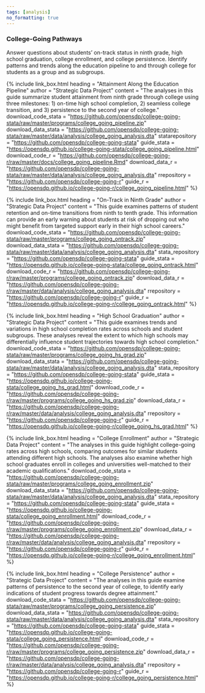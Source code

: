 ```yaml
---
tags: [analysis]
no_formatting: true
---
```


### College-Going Pathways
Answer questions about students’ on-track status in ninth grade, high school graduation, college enrollment, and college persistence. Identify patterns and trends along the education pipeline to and through college for students as a group and as subgroups.

{% include link_box.html heading = "Attainment Along the Education Pipeline"
author = "Strategic Data Project"
content = "The analyses in this guide
summarize student attainment from ninth grade through college using three
milestones: 1) on-time high school completion, 2) seamless college transition,
and 3) persistence to the second year of college."
download_code_stata =
"https://github.com/opensdp/college-going-stata/raw/master/programs/college_going_pipeline.zip"
download_data_stata =
"https://github.com/opensdp/college-going-stata/raw/master/data/analysis/college_going_analysis.dta"
statarepository = "https://github.com/opensdp/college-going-stata"
guide_stata =
"https://opensdp.github.io/college-going-stata/college_going_pipeline.html"
download_code_r =
"https://github.com/opensdp/college-going-r/raw/master/docs/college_going_pipeline.Rmd"
download_data_r =
"https://github.com/opensdp/college-going-stata/raw/master/data/analysis/college_going_analysis.dta"
rrepository = "https://github.com/opensdp/college-going-r"
guide_r =
"https://opensdp.github.io/college-going-r/college_going_pipeline.html" %}

{% include link_box.html heading = "On-Track in Ninth Grade" author = "Strategic
Data Project"
content = "This guide examines
patterns of student retention and on-time transitions from ninth to tenth grade.
This information can provide an early warning about students at risk of dropping
out who might benefit from targeted support early in their high school careers."
download_code_stata =
"https://github.com/opensdp/college-going-stata/raw/master/programs/college_going_ontrack.zip"
download_data_stata =
"https://github.com/opensdp/college-going-stata/raw/master/data/analysis/college_going_analysis.dta"
stata_repository = "https://github.com/opensdp/college-going-stata"
guide_stata = "https://opensdp.github.io/college-going-stata/college_going_ontrack.html"
download_code_r =
"https://github.com/opensdp/college-going-r/raw/master/programs/college_going_ontrack.zip"
download_data_r =
"https://github.com/opensdp/college-going-r/raw/master/data/analysis/college_going_analysis.dta"
rrepository = "https://github.com/opensdp/college-going-r"
guide_r =
"https://opensdp.github.io/college-going-r/college_going_ontrack.html" %}

{% include link_box.html heading = "High School Graduation" author = "Strategic
Data Project"
content = "This guide examines
trends and variations in high school completion rates across schools and student
subgroups. These analyses reveal the extent to which high schools may
differentially influence student trajectories towards high school completion."
download_code_stata =
"https://github.com/opensdp/college-going-stata/raw/master/programs/college_going_hs_grad.zip"
download_data_stata =
"https://github.com/opensdp/college-going-stata/raw/master/data/analysis/college_going_analysis.dta"
stata_repository = "https://github.com/opensdp/college-going-stata"
guide_stata = "https://opensdp.github.io/college-going-stata/college_going_hs_grad.html"
download_code_r =
"https://github.com/opensdp/college-going-r/raw/master/programs/college_going_hs_grad.zip"
download_data_r =
"https://github.com/opensdp/college-going-r/raw/master/data/analysis/college_going_analysis.dta"
rrepository = "https://github.com/opensdp/college-going-r"
guide_r =
"https://opensdp.github.io/college-going-r/college_going_hs_grad.html" %}

{% include link_box.html
  heading = "College Enrollment"
  author = "Strategic Data Project"
  content = "The analyses in this guide highlight college-going rates across high schools, comparing outcomes for similar students attending different high schools. The analyses also examine whether high school graduates enroll in colleges and universities well-matched to their academic qualifications."
  download_code_stata = "https://github.com/opensdp/college-going-stata/raw/master/programs/college_going_enrollment.zip"
  download_data_stata = "https://github.com/opensdp/college-going-stata/raw/master/data/analysis/college_going_analysis.dta"
  stata_repository = "https://github.com/opensdp/college-going-stata"
  guide_stata = "https://opensdp.github.io/college-going-stata/college_going_enrollment.html"
  download_code_r = "https://github.com/opensdp/college-going-r/raw/master/programs/college_going_enrollment.zip"
  download_data_r = "https://github.com/opensdp/college-going-r/raw/master/data/analysis/college_going_analysis.dta"
  rrepository = "https://github.com/opensdp/college-going-r"
  guide_r = "https://opensdp.github.io/college-going-r/college_going_enrollment.html"
  %}

{% include link_box.html
  heading = "College Persistence"
  author = "Strategic Data Project"
  content = "The analyses in this guide examine patterns of persistence to the second year of college, to identify early indications of student progress towards degree attainment."
  download_code_stata = "https://github.com/opensdp/college-going-stata/raw/master/programs/college_going_persistence.zip"
  download_data_stata = "https://github.com/opensdp/college-going-stata/raw/master/data/analysis/college_going_analysis.dta"
  stata_repository = "https://github.com/opensdp/college-going-stata"
  guide_stata = "https://opensdp.github.io/college-going-stata/college_going_persistence.html"
  download_code_r = "https://github.com/opensdp/college-going-r/raw/master/programs/college_going_persistence.zip"
  download_data_r = "https://github.com/opensdp/college-going-r/raw/master/data/analysis/college_going_analysis.dta"
  rrepository = "https://github.com/opensdp/college-going-r"
  guide_r = "https://opensdp.github.io/college-going-r/college_going_persistence.html"
  %}
